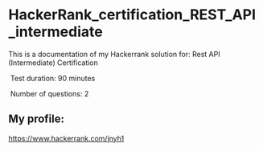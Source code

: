 # HackerRank_certification_REST_API_intermediate
This is a documentation of my Hackerrank solution for: 
Rest API (Intermediate) Certification 


﻿ Test duration: 90 minutes

﻿ Number of questions: 2



## My profile:
https://www.hackerrank.com/jnyh1


